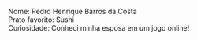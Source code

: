 Nome: Pedro Henrique Barros da Costa  
Prato favorito: Sushi  
Curiosidade: Conheci minha esposa em um jogo online!
